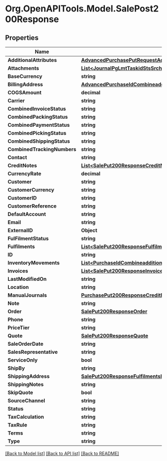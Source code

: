 # Org.OpenAPITools.Model.SalePost200Response

## Properties

Name | Type | Description | Notes
------------ | ------------- | ------------- | -------------
**AdditionalAttributes** | [**AdvancedPurchasePutRequestAdditionalAttributes**](AdvancedPurchasePutRequestAdditionalAttributes.md) |  | [optional] 
**Attachments** | [**List&lt;JournalPgLmtTaskidStsSrchGet200ResponseJournalsInnerAttachmentsInner&gt;**](JournalPgLmtTaskidStsSrchGet200ResponseJournalsInnerAttachmentsInner.md) |  | [optional] 
**BaseCurrency** | **string** |  | [optional] 
**BillingAddress** | [**AdvancedPurchaseIdCombineadditionalchargesGet200ResponseBillingAddress**](AdvancedPurchaseIdCombineadditionalchargesGet200ResponseBillingAddress.md) |  | [optional] 
**COGSAmount** | **decimal** |  | [optional] 
**Carrier** | **string** |  | [optional] 
**CombinedInvoiceStatus** | **string** |  | [optional] 
**CombinedPackingStatus** | **string** |  | [optional] 
**CombinedPaymentStatus** | **string** |  | [optional] 
**CombinedPickingStatus** | **string** |  | [optional] 
**CombinedShippingStatus** | **string** |  | [optional] 
**CombinedTrackingNumbers** | **string** |  | [optional] 
**Contact** | **string** |  | [optional] 
**CreditNotes** | [**List&lt;SalePut200ResponseCreditNotesInner&gt;**](SalePut200ResponseCreditNotesInner.md) |  | [optional] 
**CurrencyRate** | **decimal** |  | [optional] 
**Customer** | **string** |  | [optional] 
**CustomerCurrency** | **string** |  | [optional] 
**CustomerID** | **string** |  | [optional] 
**CustomerReference** | **string** |  | [optional] 
**DefaultAccount** | **string** |  | [optional] 
**Email** | **string** |  | [optional] 
**ExternalID** | **Object** |  | [optional] 
**FulFilmentStatus** | **string** |  | [optional] 
**Fulfilments** | [**List&lt;SalePut200ResponseFulfilmentsInner&gt;**](SalePut200ResponseFulfilmentsInner.md) |  | [optional] 
**ID** | **string** |  | [optional] 
**InventoryMovements** | [**List&lt;PurchaseIdCombineadditionalchargesGet200ResponseInventoryMovementsInner&gt;**](PurchaseIdCombineadditionalchargesGet200ResponseInventoryMovementsInner.md) |  | [optional] 
**Invoices** | [**List&lt;SalePut200ResponseInvoicesInner&gt;**](SalePut200ResponseInvoicesInner.md) |  | [optional] 
**LastModifiedOn** | **string** |  | [optional] 
**Location** | **string** |  | [optional] 
**ManualJournals** | [**PurchasePut200ResponseCreditNoteUnstock**](PurchasePut200ResponseCreditNoteUnstock.md) |  | [optional] 
**Note** | **string** |  | [optional] 
**Order** | [**SalePut200ResponseOrder**](SalePut200ResponseOrder.md) |  | [optional] 
**Phone** | **string** |  | [optional] 
**PriceTier** | **string** |  | [optional] 
**Quote** | [**SalePut200ResponseQuote**](SalePut200ResponseQuote.md) |  | [optional] 
**SaleOrderDate** | **string** |  | [optional] 
**SalesRepresentative** | **string** |  | [optional] 
**ServiceOnly** | **bool** |  | [optional] 
**ShipBy** | **string** |  | [optional] 
**ShippingAddress** | [**SalePut200ResponseFulfilmentsInnerShipShippingAddress**](SalePut200ResponseFulfilmentsInnerShipShippingAddress.md) |  | [optional] 
**ShippingNotes** | **string** |  | [optional] 
**SkipQuote** | **bool** |  | [optional] 
**SourceChannel** | **string** |  | [optional] 
**Status** | **string** |  | [optional] 
**TaxCalculation** | **string** |  | [optional] 
**TaxRule** | **string** |  | [optional] 
**Terms** | **string** |  | [optional] 
**Type** | **string** |  | [optional] 

[[Back to Model list]](../README.md#documentation-for-models) [[Back to API list]](../README.md#documentation-for-api-endpoints) [[Back to README]](../README.md)

